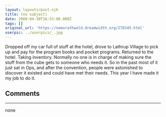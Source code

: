 ```yaml
---
layout: layouts/post.njk
title: (no subject)
date: 2009-04-30T16:53:00.000Z
tags: []
original_url: 'https://nemorathwald.dreamwidth.org/278345.html'
userpic: ../userpics/_.jpg
---
```

Dropped off my car full of stuff at the hotel, drove to Lathrup Village to pick up and pay for the program books and pocket programs. Returned to the hotel. Taking inventory. Normally no one is in charge of making sure the stuff from the cube gets to someone who needs it. So in the past most of it just sat in Ops, and after the convention, people were astonished to discover it existed and could have met their needs. This year I have made it my job to do it.

## Comments

---

none
